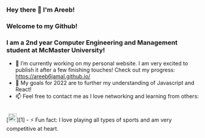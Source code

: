 ### Hey there 👋 I'm Areeb!
### Welcome to my Github!

### I am a 2nd year Computer Engineering and Management student at McMaster University!

<!--
**areeb6jamal/areeb6jamal** is a ✨ _special_ ✨ repository because its `README.md` (this file) appears on your GitHub profile.

Here are some ideas to get you started:
-->

- 🔭 I’m currently working on my personal website. I am very excited to publish it after a few finishing touches! Check out my progress: https://areeb6jamal.github.io/
- 🌱 My goals for 2022 are to further my understanding of Javascript and React!
- 📫 Feel free to contact me as I love networking and learning from others: 
<br>
[<img align="end" alt="LinkedIn" width="22px" src="https://cdn.jsdelivr.net/npm/simple-icons@v3/icons/linkedin.svg" />][1]
- ⚡ Fun fact: I love playing all types of sports and am very competitive at heart.


[1]: https://www.linkedin.com/in/areebjamal/

